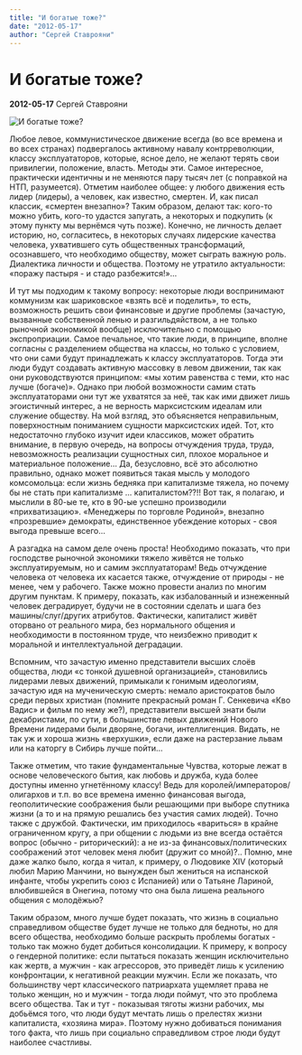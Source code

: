 ```yaml
---
title: "И богатые тоже?"
date: "2012-05-17"
author: "Сергей Ставрояни"
---
```


# И богатые тоже?

**2012-05-17** Сергей Ставрояни

![И богатые тоже?](http://leadtosuccess.ru/wp-content/uploads/2012/03/1704.jpg)

Любое левое, коммунистическое движение всегда (во все времена и во всех странах) подвергалось активному навалу контрреволюции, классу эксплуататоров, которые, ясное дело, не желают терять свои привилегии, положение, власть. Методы эти. Самое интересное, практически идентичны и не меняются пару тысяч лет (с поправкой на НТП, разумеется). Отметим наиболее общее: у любого движения есть лидер (лидеры), а человек, как известно, смертен. И, как писал классик, «смертен внезапно»? Таким образом, делают так: кого-то можно убить, кого-то удастся запугать, а некоторых и подкупить (к этому пункту мы вернёмся чуть позже). Конечно, не личность делает историю, но, согласитесь, в некоторых случаях лидерские качества человека, ухватившего суть общественных трансформаций, осознавшего, что необходимо обществу, может сыграть важную роль. Диалектика личности и общества. Поэтому не утратило актуальности: «поражу пастыря - и стадо разбежится!»...

И тут мы подходим к такому вопросу: некоторые люди воспринимают коммунизм как шариковское «взять всё и поделить», то есть, возможность решить свои финансовые и другие проблемы (зачастую, вызванные собственной ленью и разгильдяйством, а не только рыночной экономикой вообще) исключительно с помощью экспроприации. Самое печальное, что такие люди, в принципе, вполне согласны с разделением общества на классы, но только с условием, что они сами будут принадлежать к классу эксплуататоров. Тогда эти люди будут создавать активную массовку в левом движении, так как они руководствуются принципом: «мы хотим равенства с теми, кто нас лучше (богаче)». Однако при любой возможности самим стать эксплуататорами они тут же ухватятся за неё, так как ими движет лишь эгоистичный интерес, а не верность марксистским идеалам или служение обществу. На мой взгляд, это объясняется неправильным, поверхностным пониманием сущности марксистских идей. Тот, кто недостаточно глубоко изучит идеи классиков, может обратить внимание, в первую очередь, на вопросы отчуждения труда, труда, невозможность реализации сущностных сил, плохое моральное и материальное положение... Да, безусловно, всё это абсолютно правильно, однако может появиться такая мысль у молодого комсомольца: если жизнь бедняка при капитализме тяжела, но почему бы не стать при капитализме ... капиталистом??!! Вот так, я полагаю, и мыслили в 80-ые те, кто в 90-ые успешно производили «прихватизацию». «Менеджеры по торговле Родиной», внезапно «прозревшие» демократы, единственное убеждение которых - своя выгода превыше всего...

А разгадка на самом деле очень проста! Необходимо показать, что при господстве рыночной экономики тяжело живётся не только эксплуатируемым, но и самим эксплуататорам! Ведь отчуждение человека от человека их касается также, отчуждение от природы - не менее, чем у рабочего. Также можно провести анализ по многим другим пунктам. К примеру, показать, как избалованный и изнеженный человек деградирует, будучи не в состоянии сделать и шага без машины/слуг/других атрибутов. Фактически, капиталист живёт оторвано от реального мира, без нормального общения и необходимости в постоянном труде, что неизбежно приводит к моральной и интеллектуальной деградации.

Вспомним, что зачастую именно представители высших слоёв общества, люди «с тонкой душевной организацией», становились лидерами левых движений, примыкали к гонимым идеологиям, зачастую идя на мученическую смерть: немало аристократов было среди первых христиан (помните прекрасный роман Г. Сенкевича «Кво Вадис» и фильм по нему же?), представители высшей знати были декабристами, по сути, в большинстве левых движений Нового Времени лидерами были дворяне, богачи, интеллигенция. Видать, не так уж и хороша жизнь «верхушки», если даже на растерзание львам или на каторгу в Сибирь лучше пойти...

Также отметим, что такие фундаментальные Чувства, которые лежат в основе человеческого бытия, как любовь и дружба, куда более доступны именно угнетённому классу! Ведь для королей/императоров/олигархов и т.п. во все времена именно финансовая выгода, геополитические соображения были решающими при выборе спутника жизни (а то и на прямую решались без участия самих людей). Точно также с дружбой. Фактически, им приходилось «вариться» в крайне ограниченном кругу, а при общении с людьми из вне всегда остаётся вопрос (обычно - риторический): а не из-за финансовых/политических соображений этот человек меня любит (дружит со мной)?.. Помню, мне даже жалко было, когда я читал, к примеру, о Людовике XIV (который любил Марию Манчини, но вынужден был жениться на испанской инфанте, чтобы укрепить союз с Испанией) или о Татьяне Лариной, влюбившейся в Онегина, потому что она была лишена реального общения с молодёжью?

Таким образом, много лучше будет показать, что жизнь в социально справедливом обществе будет лучше не только для бедноты, но для всего общества, необходимо больше раскрыть проблемы богатых - только так можно будет добиться консолидации. К примеру, к вопросу о гендерной политике: если пытаться показать женщин исключительно как жертв, а мужчин - как агрессоров, это приведёт лишь к усилению конфронтации, к негативной реакции мужчин. Если же показать, что большинству черт классического патриархата ущемляет права не только женщин, но и мужчин - тогда люди поймут, что это проблема всего общества. Так и тут - показывая тяготы жизни рабочих, мы добьёмся того, что люди будут мечтать лишь о прелестях жизни капиталиста, «хозяина мира». Поэтому нужно добиваться понимания того факта, что лишь при социально справедливом строе люди будут наиболее счастливы.